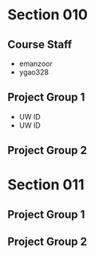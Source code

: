 # Section 010

## Course Staff

   * emanzoor
   * ygao328

## Project Group 1

   * UW ID
   * UW ID

## Project Group 2

# Section 011

## Project Group 1

## Project Group 2
